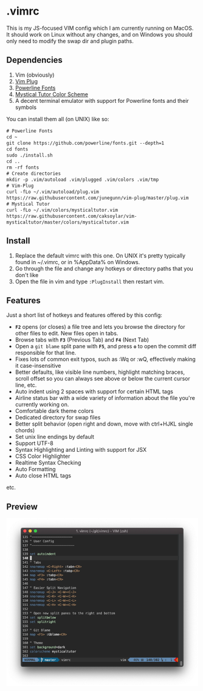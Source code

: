 # .vimrc
This is my JS-focused VIM config which I am currently running on MacOS. It should work on Linux without any changes, and on Windows you should only need to modify the swap dir and plugin paths.

## Dependencies

1. Vim (obviously)
2. [Vim Plug](https://github.com/junegunn/vim-plug)
3. [Powerline Fonts](https://github.com/powerline/fonts)
4. [Mystical Tutor Color Scheme](https://github.com/caksoylar/vim-mysticaltutor)
5. A decent terminal emulator with support for Powerline fonts and their symbols

You can install them all (on UNIX) like so:
``` Dependency Installation Commands
# Powerline Fonts
cd ~
git clone https://github.com/powerline/fonts.git --depth=1
cd fonts 
sudo ./install.sh 
cd ..
rm -rf fonts
# Create directories
mkdir -p .vim/autoload .vim/plugged .vim/colors .vim/tmp
# Vim-Plug
curl -fLo ~/.vim/autoload/plug.vim https://raw.githubusercontent.com/junegunn/vim-plug/master/plug.vim
# Mystical Tutor
curl -fLo ~/.vim/colors/mysticaltutor.vim https://raw.githubusercontent.com/caksoylar/vim-mysticaltutor/master/colors/mysticaltutor.vim
```

## Install

1. Replace the default vimrc with this one. On UNIX it's pretty typically found in ~/.vimrc, or in %AppData% on Windows.
2. Go through the file and change any hotkeys or directory paths that you don't like
3. Open the file in vim and type `:PlugInstall` then restart vim.

## Features

Just a short list of hotkeys and features offered by this config:

- **`F2`** opens (or closes) a file tree and lets you browse the directory for other files to edit. New files open in tabs.
- Browse tabs with **`F3`** (Previous Tab) and **`F4`** (Next Tab)
- Open a `git blame` split pane with **`F5`**, and press **`o`** to open the commit diff responsible for that line.
- Fixes lots of common exit typos, such as :Wq or :wQ, effectively making it case-insensitive
- Better defaults, like visible line numbers, highlight matching braces, scroll offset so you can always see above or below the current cursor line, etc.
- Auto indent using 2 spaces with support for certain HTML tags
- Airline status bar with a wide variety of information about the file you're currently working on.
- Comfortable dark theme colors
- Dedicated directory for swap files
- Better split behavior (open right and down, move with ctrl+HJKL single chords)
- Set unix line endings by default
- Support UTF-8
- Syntax Highlighting and Linting with support for JSX
- CSS Color Highlighter
- Realtime Syntax Checking
- Auto Formatting
- Auto close HTML tags

etc.

## Preview

![Preview of .vimrc File](https://github.com/tsmith5/vimrc/blob/master/preview/preview.png)

